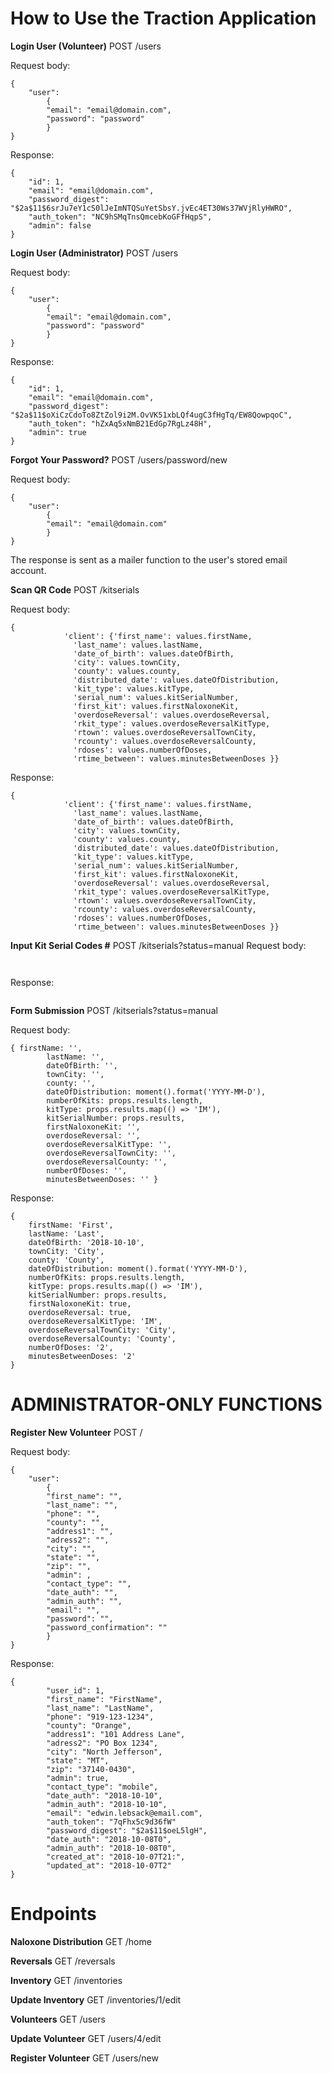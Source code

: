 # How to Use the Traction Application

**Login User (Volunteer)**
POST /users

Request body:
```
{
	"user":
		{
        "email": "email@domain.com",
        "password": "password"
    	}
}
```
Response:
```
{
    "id": 1,
    "email": "email@domain.com",
    "password_digest": "$2a$11$6srJu7eY1cS0lJeImNTQSuYetSbsY.jvEc4ET30Ws37WVjRlyHWRO",
    "auth_token": "NC9hSMqTnsQmcebKoGFfHqpS",
    "admin": false
}
```

**Login User (Administrator)**
POST /users

Request body:
```
{
	"user":
		{
        "email": "email@domain.com",
        "password": "password"
    	}
}
```
Response:
```
{
    "id": 1,
    "email": "email@domain.com",
    "password_digest": "$2a$11$oXiCzCdoTo8ZtZol9i2M.OvVK51xbLQf4ugC3fHgTq/EW8QowpqoC",
    "auth_token": "hZxAq5xNmB21EdGp7RgLz48H",
    "admin": true
}
```

**Forgot Your Password?**
POST /users/password/new

Request body:
```
{
	"user":
		{
        "email": "email@domain.com"
    	}
}
```

The response is sent as a mailer function to the user's stored email account.

**Scan QR Code**
POST /kitserials

Request body:
```
{
            'client': {'first_name': values.firstName,
              'last_name': values.lastName,
              'date_of_birth': values.dateOfBirth,
              'city': values.townCity,
              'county': values.county,
              'distributed_date': values.dateOfDistribution,
              'kit_type': values.kitType,
              'serial_num': values.kitSerialNumber,
              'first_kit': values.firstNaloxoneKit,
              'overdoseReversal': values.overdoseReversal,
              'rkit_type': values.overdoseReversalKitType,
              'rtown': values.overdoseReversalTownCity,
              'rcounty': values.overdoseReversalCounty,
              'rdoses': values.numberOfDoses,
              'rtime_between': values.minutesBetweenDoses }}
```

Response:
```
{
            'client': {'first_name': values.firstName,
              'last_name': values.lastName,
              'date_of_birth': values.dateOfBirth,
              'city': values.townCity,
              'county': values.county,
              'distributed_date': values.dateOfDistribution,
              'kit_type': values.kitType,
              'serial_num': values.kitSerialNumber,
              'first_kit': values.firstNaloxoneKit,
              'overdoseReversal': values.overdoseReversal,
              'rkit_type': values.overdoseReversalKitType,
              'rtown': values.overdoseReversalTownCity,
              'rcounty': values.overdoseReversalCounty,
              'rdoses': values.numberOfDoses,
              'rtime_between': values.minutesBetweenDoses }}
```

**Input Kit Serial Codes #**
POST /kitserials?status=manual
Request body:
```
 
```
Response:
```

```

**Form Submission**
POST /kitserials?status=manual

Request body:
```
{ firstName: '',
        lastName: '',
        dateOfBirth: '',
        townCity: '',
        county: '',
        dateOfDistribution: moment().format('YYYY-MM-D'),
        numberOfKits: props.results.length,
        kitType: props.results.map(() => 'IM'),
        kitSerialNumber: props.results,
        firstNaloxoneKit: '',
        overdoseReversal: '',
        overdoseReversalKitType: '',
        overdoseReversalTownCity: '',
        overdoseReversalCounty: '',
        numberOfDoses: '',
        minutesBetweenDoses: '' }
```
Response:
```
{
	firstName: 'First',
	lastName: 'Last',
	dateOfBirth: '2018-10-10',
	townCity: 'City',
	county: 'County',
	dateOfDistribution: moment().format('YYYY-MM-D'),
	numberOfKits: props.results.length,
	kitType: props.results.map(() => 'IM'),
	kitSerialNumber: props.results,
	firstNaloxoneKit: true,
	overdoseReversal: true,
	overdoseReversalKitType: 'IM',
	overdoseReversalTownCity: 'City',
	overdoseReversalCounty: 'County',
	numberOfDoses: '2',
	minutesBetweenDoses: '2'
}
```


# ADMINISTRATOR-ONLY FUNCTIONS

**Register New Volunteer**
POST /

Request body:
```
{
	"user":
		{
        "first_name": "",
        "last_name": "",
        "phone": "",
        "county": "",
        "address1": "",
        "adress2": "",
        "city": "",
        "state": "",
        "zip": "",
        "admin": ,
        "contact_type": "",
        "date_auth": "",
        "admin_auth": "",
        "email": "",
        "password": "",
        "password_confirmation": ""
    	}
}
```

Response:
```
{
        "user_id": 1,
        "first_name": "FirstName",
        "last_name": "LastName",
        "phone": "919-123-1234",
        "county": "Orange",
        "address1": "101 Address Lane",
        "adress2": "PO Box 1234",
        "city": "North Jefferson",
        "state": "MT",
        "zip": "37140-0430",
        "admin": true,
        "contact_type": "mobile",
        "date_auth": "2018-10-10",
        "admin_auth": "2018-10-10",
        "email": "edwin.lebsack@email.com",
        "auth_token": "7qFhx5c9d36fW"
        "password_digest": "$2a$11$oeL5lgH",
        "date_auth": "2018-10-08T0",
        "admin_auth": "2018-10-08T0",
        "created_at": "2018-10-07T21:",
        "updated_at": "2018-10-07T2"
}
```


# Endpoints
**Naloxone Distribution**
GET /home

**Reversals**
GET /reversals

**Inventory**
GET /inventories

**Update Inventory**
GET /inventories/1/edit

**Volunteers**
GET /users

**Update Volunteer**
GET /users/4/edit


**Register Volunteer**
GET /users/new







